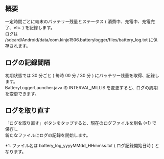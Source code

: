 ## 概要

一定時間ごとに端末のバッテリー残量とステータス ( 消費中、充電中、充電完了、etc. ) を記録します。  
ログは /sdcard/Android/data/com.kinjo1506.batterylogger/files/battery_log.txt に保存されます。

## ログの記録間隔

初期状態では 30 分ごと ( 毎時 00 分 / 30 分 ) にバッテリー残量を取得、記録します。  
BatteryLoggerLauncher.java の INTERVAL_MILLIS を変更すると、ログの周期を変更できます。

## ログを取り直す

「ログを取り直す」ボタンをタップすると、現在のログファイルを別名 (*1) で保存し  
新たなファイルにログの記録を開始します。

*1. ファイル名は battery_log_yyyyMMdd_HHmmss.txt ( ログ記録開始日時 ) となります。
